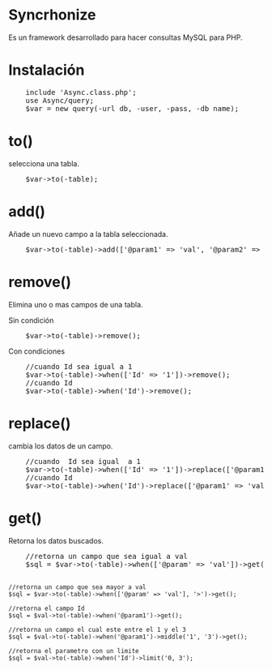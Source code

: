 <h1>Syncrhonize</h1>
Es un framework desarrollado para hacer consultas MySQL para PHP.

<h1>Instalación</h1>
<pre>
	include 'Async.class.php';
	use Async/query;
	$var = new query(-url_db, -user, -pass, -db_name);
</pre>
<h1>to()</h1>
selecciona una tabla.
<pre>
	$var->to(-table);
</pre>
<h1>add()</h1>
Añade un nuevo campo a la tabla seleccionada.
<pre>
	$var->to(-table)->add(['@param1' => 'val', '@param2' => 'val']);
</pre>
<h1>remove()</h1>
Elimina uno o mas campos de una tabla.
<p>Sin condición</p>
<pre>
	$var->to(-table)->remove();
</pre>
<p>Con condiciones</p>
<pre>
	//cuando Id sea igual a 1
	$var->to(-table)->when(['Id' => '1'])->remove();
	//cuando Id
	$var->to(-table)->when('Id')->remove();
</pre>
<h1>replace()</h1>
cambia los datos de un campo.
<pre>
	//cuando  Id sea igual  a 1
	$var->to(-table)->when(['Id' => '1'])->replace(['@param1' => 'val', '@param2' => 'val']);
	//cuando Id
	$var->to(-table)->when('Id')->replace(['@param1' => 'val', '@param2' => 'val']);
</pre>
<h1>get()</h1>
Retorna los datos buscados.
<pre>
	//retorna un campo que sea igual a val
	$sql = $var->to(-table)->when(['@param' => 'val'])->get();

	//retorna un campo que sea mayor a val
	$sql = $var->to(-table)->when(['@param' => 'val'], '>')->get();

	//retorna el campo Id
	$sql = $val->to(-table)->when('@param1')->get();
	
	//retorna un campo el cual este entre el 1 y el 3
	$sql = $val->to(-table)->when('@param1')->middle('1', '3')->get();
	
	//retorna el parametro con un limite
	$sql = $val->to(-table)->when('Id')->limit('0, 3');
</pre>